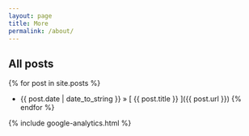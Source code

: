 ```yaml
---
layout: page
title: More
permalink: /about/
---
```


## All posts

{% for post in site.posts %}
  * {{ post.date | date_to_string }} &raquo; [ {{ post.title }} ]({{ post.url }})
{% endfor %}

{% include google-analytics.html %}
